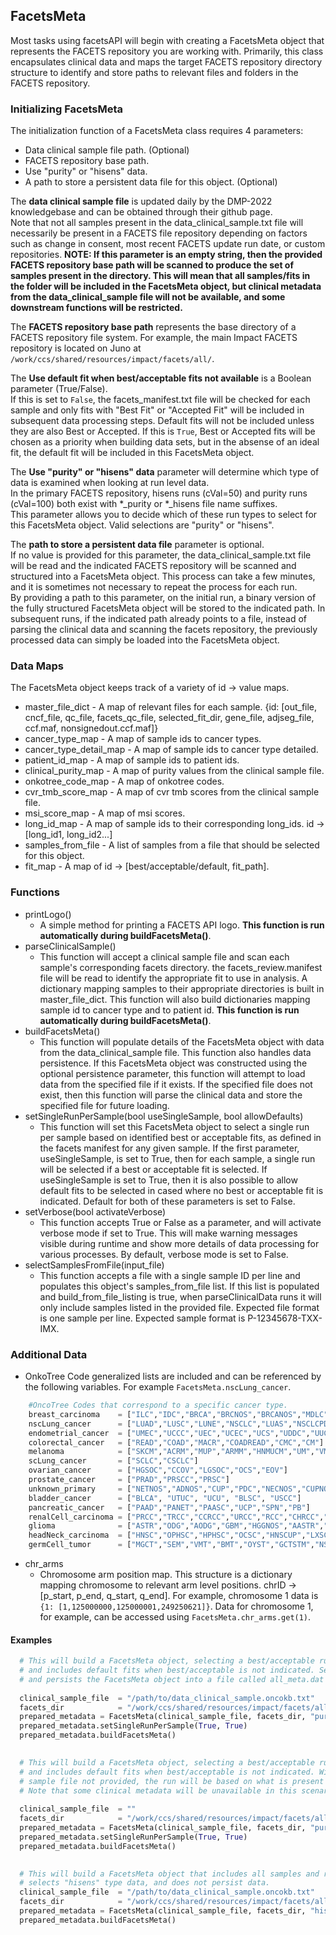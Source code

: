 ## FacetsMeta

Most tasks using facetsAPI will begin with creating a FacetsMeta object that represents the FACETS repository you are working with. 
Primarily, this class encapsulates clinical data and maps the target FACETS repository directory structure to identify and store paths to relevant 
files and folders in the FACETS repository.

### Initializing FacetsMeta

The initialization function of a FacetsMeta class requires 4 parameters:
* Data clinical sample file path. (Optional)
* FACETS repository base path.
* Use "purity" or "hisens" data.
* A path to store a persistent data file for this object. (Optional)

The **data clinical sample file** is updated daily by the DMP-2022 knowledgebase and can be obtained through their github page.  
Note that not all samples present in the data_clinical_sample.txt file will necessarily be present in a FACETS file repository depending on
factors such as change in consent, most recent FACETS update run date, or custom repositories.  **NOTE: If this parameter is an empty string, then the provided FACETS repository base path will be scanned to produce the set of samples present in the directory.  This will mean that all samples/fits in the folder will be included in the FacetsMeta object, but clinical metadata from the data_clinical_sample file will not be available, and some downstream functions will be restricted.**

The **FACETS repository base path** represents the base directory of a FACETS repository file system. 
For example, the main Impact FACETS repository is located on Juno at `/work/ccs/shared/resources/impact/facets/all/`.

The **Use default fit when best/acceptable fits not available** is a Boolean parameter (True/False).  
If this is set to `False`, the facets_manifest.txt file will be checked for each sample and only fits with "Best Fit" or "Accepted Fit" will be included
in subsequent data processing steps. Default fits will not be included unless they are also Best or Accepted.  If this is `True`, Best or Accepted fits
will be chosen as a priority when building data sets, but in the absense of an ideal fit, the default fit will be included in this FacetsMeta object.

The **Use "purity" or "hisens" data** parameter will determine which type of data is examined when looking at run level data.  
In the primary FACETS repository, hisens runs (cVal=50) and purity runs (cVal=100) both exist with *_purity or *_hisens file name suffixes.  
This parameter allows you to decide which of these run types to select for this FacetsMeta object.  Valid selections are "purity" or "hisens".

The **path to store a persistent data file** parameter is optional.  
If no value is provided for this parameter, the data_clinical_sample.txt file will be read and the indicated FACETS repository will be scanned and 
structured into a FacetsMeta object.  This process can take a few minutes, and it is sometimes not necessary to repeat the process for each run.  
By providing a path to this parameter, on the initial run, a binary version of the fully structured FacetsMeta object will be stored to the indicated path.
In subsequent runs, if the indicated path already points to a file, instead of parsing the clinical data and scanning the facets repository, the 
previously processed data can simply be loaded into the FacetsMeta object.  

### Data Maps
The FacetsMeta object keeps track of a variety of id -> value maps.  

 * master_file_dict - A map of relevant files for each sample. {id: [out_file, cncf_file, qc_file, facets_qc_file, selected_fit_dir, gene_file, adjseg_file, ccf.maf, nonsignedout.ccf.maf]}
* cancer_type_map - A map of sample ids to cancer types.
* cancer_type_detail_map - A map of sample ids to cancer type detailed.
* patient_id_map - A map of sample ids to patient ids.
* clinical_purity_map - A map of purity values from the clinical sample file.
* onkotree_code_map - A map of onkotree codes.
* cvr_tmb_score_map - A map of cvr tmb scores from the clinical sample file.
* msi_score_map - A map of msi scores.
* long_id_map - A map of sample ids to their corresponding long_ids.  id -> [long_id1, long_id2...]
* samples_from_file - A list of samples from a file that should be selected for this object.
* fit_map - A map of id -> [best/acceptable/default, fit_path].


### Functions

* printLogo() 
  * A simple method for printing a FACETS API logo. 
  **This function is run automatically during buildFacetsMeta()**.
* parseClinicalSample()
  * This function will accept a clinical sample file and scan each sample's corresponding facets directory.
  the facets_review.manifest file will be read to identify
  the appropriate fit to use in analysis.  A dictionary mapping
  samples to their appropriate directories is built in master_file_dict.
  This function will also build dictionaries mapping sample id to
  cancer type and to patient id. 
  **This function is run automatically during buildFacetsMeta()**.
* buildFacetsMeta()
  * This function will populate details of the FacetsMeta object with data from the data_clinical_sample file.  This function also handles data persistence.  If this FacetsMeta object was constructed using the optional persistence parameter, this function will attempt to load data from the specified file if it exists.  If the specified file does not exist, then this function will parse the clinical data and store the specified file for future loading.
* setSingleRunPerSample(bool useSingleSample, bool allowDefaults)
  * This function will set this FacetsMeta object to select a single run per sample based on identified best or acceptable fits, as defined in the facets manifest for any given sample.  If the first parameter, useSingleSample, is set to True, then for each sample, a single run will be selected if a best or acceptable fit is selected. If useSingleSample is set to True, then it is also possible to allow default fits to be selected in cased where no best or acceptable fit is indicated. Default for both of these parameters is set to False.
* setVerbose(bool activateVerbose)
  * This function accepts True or False as a parameter, and will activate verbose mode if set to True.  This will make warning messages visible during runtime and show more details of data processing for various processes.  By default, verbose mode is set to False.   
* selectSamplesFromFile(input_file)
  * This function accepts a file with a single sample ID per line and populates this object's samples_from_file list.  If this list is populated and build_from_file_listing is true, when parseClinicalData runs it will only include samples listed in the provided file. Expected file format is one sample per line.  Expected sample format is P-12345678-TXX-IMX.

### Additional Data

* OnkoTree Code generalized lists are included and can be referenced by the following variables.  For example `FacetsMeta.nscLung_cancer`.

```python
    #OncoTree Codes that correspond to a specific cancer type.  
    breast_carcinoma    = ["ILC","IDC","BRCA","BRCNOS","BRCANOS","MDLC","MBC","CSNOS"]
    nscLung_cancer      = ["LUAD","LUSC","LUNE","NSCLC","LUAS","NSCLCPD","ALUCA","SARCL"]
    endometrial_cancer  = ["UMEC","UCCC","UEC","UCEC","UCS","UDDC","UUC","USC","OUTT"]
    colorectal_cancer   = ["READ","COAD","MACR","COADREAD","CMC","CM"]
    melanoma            = ["SKCM","ACRM","MUP","ARMM","HNMUCM","UM","VMM","SKCN"]
    scLung_cancer       = ["SCLC","CSCLC"]
    ovarian_cancer      = ["HGSOC","CCOV","LGSOC","OCS","EOV"]
    prostate_cancer     = ["PRAD","PRSCC","PRSC"]
    unknown_primary     = ["NETNOS","ADNOS","CUP","PDC","NECNOS","CUPNOS","SCUP"]
    bladder_cancer      = ["BLCA", "UTUC", "UCU", "BLSC", "USCC"]
    pancreatic_cancer   = ["PAAD","PANET","PAASC","UCP","SPN","PB"]
    renalCell_carcinoma = ["PRCC","TRCC","CCRCC","URCC","RCC","CHRCC","MT","SRCC","ROCY","MTSCC"]
    glioma              = ["ASTR","ODG","AODG","GBM","HGGNOS","AASTR","GB","DIFG"]
    headNeck_carcinoma  = ["HNSC","OPHSC","HPHSC","OCSC","HNSCUP","LXSC","HNNE","SNSC","ODGC"]
    germCell_tumor      = ["MGCT","SEM","VMT","BMT","OYST","GCTSTM","NSGCT","EMBCA","OGCT","OMGCT","TT","TYST","VDYS","ODYS","OIMT","VYST","VMGCT","BMGCT","BIMT","VIMT","BYST","OMT","GCT"]

```


* chr_arms
  * Chromosome arm position map.  This structure is a dictionary mapping chromosome to relevant arm level positions. chrID -> [p_start, p_end, q_start, q_end].  For example, chromosome 1 data is  `{1: [1,125000000,125000001,249250621]}`.  Data for chromosome 1, for example, can be accessed using `FacetsMeta.chr_arms.get(1)`. 


#### Examples

```python
  # This will build a FacetsMeta object, selecting a best/acceptable run for each sample 
  # and includes default fits when best/acceptable is not indicated. Selects "purity" type data, 
  # and persists the FacetsMeta object into a file called all_meta.dat
  
  clinical_sample_file  = "/path/to/data_clinical_sample.oncokb.txt"
  facets_dir            = "/work/ccs/shared/resources/impact/facets/all/"
  prepared_metadata = FacetsMeta(clinical_sample_file, facets_dir, "purity", "all_meta.dat")
  prepared_metadata.setSingleRunPerSample(True, True)
  prepared_metadata.buildFacetsMeta()
  
```

```python
  # This will build a FacetsMeta object, selecting a best/acceptable run for each sample 
  # and includes default fits when best/acceptable is not indicated. With the clinical
  # sample file not provided, the run will be based on what is present in the facets_dir.
  # Note that some clinical metadata will be unavailable in this scenario for downstream analysis.
  
  clinical_sample_file  = ""
  facets_dir            = "/work/ccs/shared/resources/impact/facets/all/"
  prepared_metadata = FacetsMeta(clinical_sample_file, facets_dir, "purity", "all_meta.dat")
  prepared_metadata.setSingleRunPerSample(True, True)
  prepared_metadata.buildFacetsMeta()
  
```

```python
  # This will build a FacetsMeta object that includes all samples and runs. 
  # selects "hisens" type data, and does not persist data.
  clinical_sample_file  = "/path/to/data_clinical_sample.oncokb.txt"
  facets_dir            = "/work/ccs/shared/resources/impact/facets/all/"
  prepared_metadata = FacetsMeta(clinical_sample_file, facets_dir, "hisens")
  prepared_metadata.buildFacetsMeta()
```
